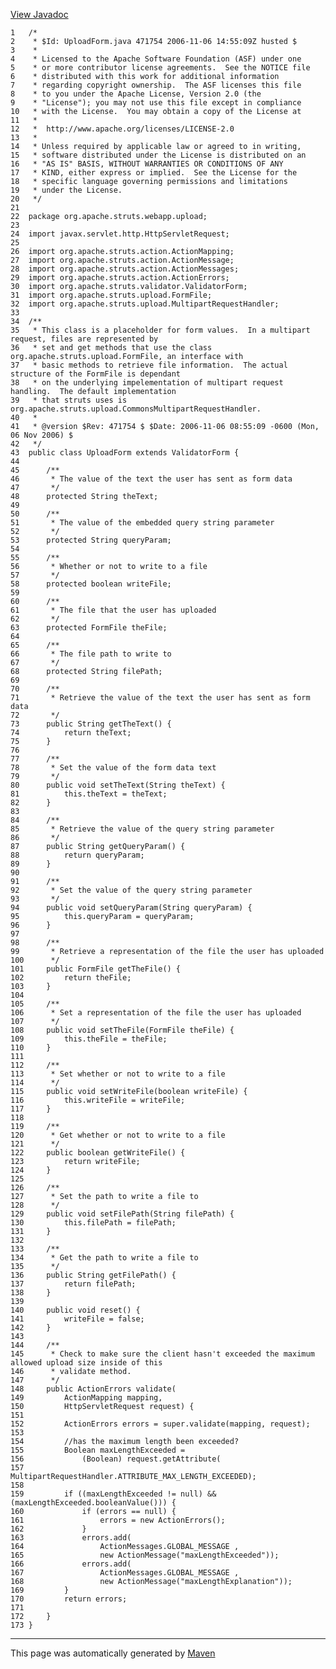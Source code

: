 [View Javadoc](../../../../../../apidocs/org/apache/struts/webapp/upload/UploadForm.html.md)


    1   /*
    2    * $Id: UploadForm.java 471754 2006-11-06 14:55:09Z husted $
    3    *
    4    * Licensed to the Apache Software Foundation (ASF) under one
    5    * or more contributor license agreements.  See the NOTICE file
    6    * distributed with this work for additional information
    7    * regarding copyright ownership.  The ASF licenses this file
    8    * to you under the Apache License, Version 2.0 (the
    9    * "License"); you may not use this file except in compliance
    10   * with the License.  You may obtain a copy of the License at
    11   *
    12   *  http://www.apache.org/licenses/LICENSE-2.0
    13   *
    14   * Unless required by applicable law or agreed to in writing,
    15   * software distributed under the License is distributed on an
    16   * "AS IS" BASIS, WITHOUT WARRANTIES OR CONDITIONS OF ANY
    17   * KIND, either express or implied.  See the License for the
    18   * specific language governing permissions and limitations
    19   * under the License.
    20   */
    21  
    22  package org.apache.struts.webapp.upload;
    23  
    24  import javax.servlet.http.HttpServletRequest;
    25  
    26  import org.apache.struts.action.ActionMapping;
    27  import org.apache.struts.action.ActionMessage;
    28  import org.apache.struts.action.ActionMessages;
    29  import org.apache.struts.action.ActionErrors;
    30  import org.apache.struts.validator.ValidatorForm;
    31  import org.apache.struts.upload.FormFile;
    32  import org.apache.struts.upload.MultipartRequestHandler;
    33  
    34  /**
    35   * This class is a placeholder for form values.  In a multipart request, files are represented by
    36   * set and get methods that use the class org.apache.struts.upload.FormFile, an interface with
    37   * basic methods to retrieve file information.  The actual structure of the FormFile is dependant
    38   * on the underlying impelementation of multipart request handling.  The default implementation
    39   * that struts uses is org.apache.struts.upload.CommonsMultipartRequestHandler.
    40   *
    41   * @version $Rev: 471754 $ $Date: 2006-11-06 08:55:09 -0600 (Mon, 06 Nov 2006) $
    42   */
    43  public class UploadForm extends ValidatorForm {
    44  
    45      /**
    46       * The value of the text the user has sent as form data
    47       */
    48      protected String theText;
    49  
    50      /**
    51       * The value of the embedded query string parameter
    52       */
    53      protected String queryParam;
    54  
    55      /**
    56       * Whether or not to write to a file
    57       */
    58      protected boolean writeFile;
    59  
    60      /**
    61       * The file that the user has uploaded
    62       */
    63      protected FormFile theFile;
    64  
    65      /**
    66       * The file path to write to
    67       */
    68      protected String filePath;
    69  
    70      /**
    71       * Retrieve the value of the text the user has sent as form data
    72       */
    73      public String getTheText() {
    74          return theText;
    75      }
    76  
    77      /**
    78       * Set the value of the form data text
    79       */
    80      public void setTheText(String theText) {
    81          this.theText = theText;
    82      }
    83  
    84      /**
    85       * Retrieve the value of the query string parameter
    86       */
    87      public String getQueryParam() {
    88          return queryParam;
    89      }
    90  
    91      /**
    92       * Set the value of the query string parameter
    93       */
    94      public void setQueryParam(String queryParam) {
    95          this.queryParam = queryParam;
    96      }
    97  
    98      /**
    99       * Retrieve a representation of the file the user has uploaded
    100      */
    101     public FormFile getTheFile() {
    102         return theFile;
    103     }
    104 
    105     /**
    106      * Set a representation of the file the user has uploaded
    107      */
    108     public void setTheFile(FormFile theFile) {
    109         this.theFile = theFile;
    110     }
    111 
    112     /**
    113      * Set whether or not to write to a file
    114      */
    115     public void setWriteFile(boolean writeFile) {
    116         this.writeFile = writeFile;
    117     }
    118 
    119     /**
    120      * Get whether or not to write to a file
    121      */
    122     public boolean getWriteFile() {
    123         return writeFile;
    124     }
    125 
    126     /**
    127      * Set the path to write a file to
    128      */
    129     public void setFilePath(String filePath) {
    130         this.filePath = filePath;
    131     }
    132 
    133     /**
    134      * Get the path to write a file to
    135      */
    136     public String getFilePath() {
    137         return filePath;
    138     }
    139 
    140     public void reset() {
    141         writeFile = false;
    142     }
    143 
    144     /**
    145      * Check to make sure the client hasn't exceeded the maximum allowed upload size inside of this
    146      * validate method.
    147      */
    148     public ActionErrors validate(
    149         ActionMapping mapping,
    150         HttpServletRequest request) {
    151 
    152         ActionErrors errors = super.validate(mapping, request);
    153 
    154         //has the maximum length been exceeded?
    155         Boolean maxLengthExceeded =
    156             (Boolean) request.getAttribute(
    157                 MultipartRequestHandler.ATTRIBUTE_MAX_LENGTH_EXCEEDED);
    158 
    159         if ((maxLengthExceeded != null) && (maxLengthExceeded.booleanValue())) {
    160             if (errors == null) {
    161                 errors = new ActionErrors();
    162             }
    163             errors.add(
    164                 ActionMessages.GLOBAL_MESSAGE ,
    165                 new ActionMessage("maxLengthExceeded"));
    166             errors.add(
    167                 ActionMessages.GLOBAL_MESSAGE ,
    168                 new ActionMessage("maxLengthExplanation"));
    169         }
    170         return errors;
    171 
    172     }
    173 }

------------------------------------------------------------------------

This page was automatically generated by [Maven](http://maven.apache.org/)

